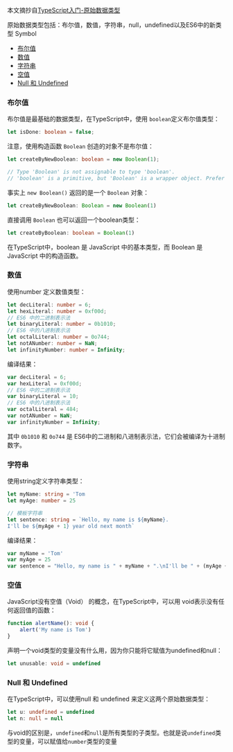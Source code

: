本文摘抄自[TypeScript入门-原始数据类型](https://ts.xcatliu.com/basics/primitive-data-types)

原始数据类型包括：布尔值，数值，字符串，null，undefined以及ES6中的新类型 Symbol

<!-- TOC -->

- [布尔值](#布尔值)
- [数值](#数值)
- [字符串](#字符串)
- [空值](#空值)
- [Null 和 Undefined](#null-和-undefined)

<!-- /TOC -->

### 布尔值

布尔值是最基础的数据类型，在TypeScript中，使用 `boolean`定义布尔值类型：

```ts
let isDone: boolean = false;
```

注意，使用构造函数 `Boolean` 创造的对象不是布尔值：

```ts
let createByNewBoolean: boolean = new Boolean(1);

// Type 'Boolean' is not assignable to type 'boolean'.
// 'boolean' is a primitive, but 'Boolean' is a wrapper object. Prefer using 'boolean' when possible
```

事实上 `new Boolean()` 返回的是一个 `Boolean` 对象：

```ts
let createByNewBoolean: Boolean = new Boolean(1)
```

直接调用 `Boolean` 也可以返回一个boolean类型：

```ts
let createByBoolean: boolean = Boolean(1)
```

在TypeScript中，boolean 是 JavaScript 中的基本类型，而 Boolean 是 JavaScript 中的构造函数。


### 数值

使用number 定义数值类型：

```ts
let decLiteral: number = 6;
let hexLiteral: number = 0xf00d;
// ES6 中的二进制表示法
let binaryLiteral: number = 0b1010;
// ES6 中的八进制表示法
let octalLiteral: number = 0o744;
let notANumber: number = NaN;
let infinityNumber: number = Infinity;
```

编译结果：

```ts
var decLiteral = 6;
var hexLiteral = 0xf00d;
// ES6 中的二进制表示法
var binaryLiteral = 10;
// ES6 中的八进制表示法
var octalLiteral = 484;
var notANumber = NaN;
var infinityNumber = Infinity;
```

其中 `0b1010` 和 `0o744` 是 ES6中的二进制和八进制表示法，它们会被编译为十进制数字。


### 字符串

使用string定义字符串类型：

```ts
let myName: string = 'Tom
let myAge: number = 25

// 模板字符串
let sentence: string = `Hello, my name is ${myName}. 
I'll be ${myAge + 1} year old next month`
```

编译结果：

```ts
var myName = 'Tom'
var myAge = 25
var sentence = "Hello, my name is " + myName + ".\nI'll be " + (myAge + 1) + " years old next month."
```


### 空值

JavaScript没有空值（Void） 的概念，在TypeScript中，可以用 void表示没有任何返回值的函数：

```ts
function alertName(): void {
    alert('My name is Tom')
}
```

声明一个void类型的变量没有什么用，因为你只能将它赋值为undefined和null：

```ts
let unusable: void = undefined
```


### Null 和 Undefined

在TypeScript中，可以使用null 和 undefined 来定义这两个原始数据类型：

```ts
let u: undefined = undefined
let n: null = null
```

与void的区别是，`undefined`和`null`是所有类型的子类型。也就是说`undefined`类型的变量，可以赋值给`number`类型的变量